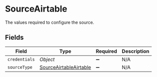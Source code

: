 # SourceAirtable

The values required to configure the source.


## Fields

| Field                                                                   | Type                                                                    | Required                                                                | Description                                                             |
| ----------------------------------------------------------------------- | ----------------------------------------------------------------------- | ----------------------------------------------------------------------- | ----------------------------------------------------------------------- |
| `credentials`                                                           | *Object*                                                                | :heavy_minus_sign:                                                      | N/A                                                                     |
| `sourceType`                                                            | [SourceAirtableAirtable](../../models/shared/SourceAirtableAirtable.md) | :heavy_minus_sign:                                                      | N/A                                                                     |